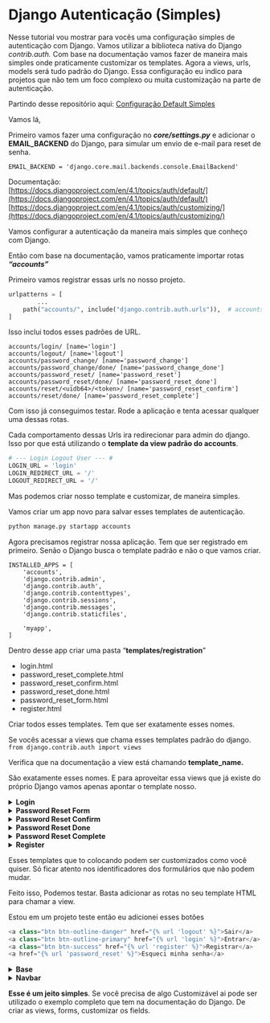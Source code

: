 # Django Autenticação (Simples)

Nesse tutorial vou mostrar para vocês uma configuração simples de autenticação com Django. Vamos utilizar a biblioteca nativa do Django *contrib.auth.* Com base na documentação vamos fazer de maneira mais simples onde praticamente customizar os templates. Agora a views, urls, models será tudo padrão do Django. Essa configuração eu indico para projetos que não tem um foco complexo ou muita customização na parte de autenticação. 

Partindo desse repositório aqui: 
[Configuração Default Simples](https://github.com/djangomy/config-default-simple)

Vamos lá, 

Primeiro vamos fazer uma configuração no ***core/settings.py*** e adicionar o **EMAIL_BACKEND** do Django, para simular um envio de e-mail para reset de senha.

`EMAIL_BACKEND = 'django.core.mail.backends.console.EmailBackend'`

Documentação: 
[https://docs.djangoproject.com/en/4.1/topics/auth/default/](https://docs.djangoproject.com/en/4.1/topics/auth/default/)
[https://docs.djangoproject.com/en/4.1/topics/auth/customizing/](https://docs.djangoproject.com/en/4.1/topics/auth/customizing/)

Vamos configurar a autenticação da maneira mais simples que conheço com Django.

Então com base na documentação, vamos praticamente importar rotas ***“accounts”***  

Primeiro vamos registrar essas urls no nosso projeto.

```python
urlpatterns = [
		...
    path("accounts/", include("django.contrib.auth.urls")),  # accounts
]
```

Isso inclui todos esses padrões de URL.

```
accounts/login/ [name='login']
accounts/logout/ [name='logout']
accounts/password_change/ [name='password_change']
accounts/password_change/done/ [name='password_change_done']
accounts/password_reset/ [name='password_reset']
accounts/password_reset/done/ [name='password_reset_done']
accounts/reset/<uidb64>/<token>/ [name='password_reset_confirm']
accounts/reset/done/ [name='password_reset_complete']
```

Com isso já conseguimos testar. Rode a aplicação e tenta acessar qualquer uma dessas rotas.

Cada comportamento dessas Urls ira redirecionar para admin do django. Isso por que está utilizando o **template da view padrão do accounts**.

```python
# --- Login Logout User --- # 
LOGIN_URL = 'login'
LOGIN_REDIRECT_URL = '/'
LOGOUT_REDIRECT_URL = '/'
```

Mas podemos criar nosso template e customizar, de maneira simples. 

Vamos criar um app novo para salvar esses templates de autenticação. 

```python
python manage.py startapp accounts
```

Agora precisamos registrar nossa aplicação. Tem que ser registrado em primeiro. Senão o Django busca o template padrão e não o que vamos criar.

``` 
INSTALLED_APPS = [ 
    'accounts',
    'django.contrib.admin',
    'django.contrib.auth',
    'django.contrib.contenttypes',
    'django.contrib.sessions',
    'django.contrib.messages',
    'django.contrib.staticfiles',
     
    'myapp',
]
``` 

Dentro desse app criar uma pasta “**templates/registration**”

- login.html
- password_reset_complete.html
- password_reset_confirm.html
- password_reset_done.html
- password_reset_form.html
- register.html

Criar todos esses templates. Tem que ser exatamente esses nomes.

Se vocês acessar a views que chama esses templates padrão do django.
`from django.contrib.auth import views`

Verifica que na documentação a view está chamando **template_name.** 

São exatamente esses nomes. E para aproveitar essa views que já existe do próprio Django vamos apenas apontar o template nosso.

<details><summary><b>Login</b></summary>

- **Login** 
    ***accounts/templates/registration/login.html***
    
    ```html
    {% extends 'base.html' %}
    
    {% block title %}Login{% endblock %}
    
    {% block content %}
    
    <div class="col-md-4">
        <form method="post">
            {% csrf_token %}
    
            <div class="mb-3">
                <label class="form-label" for="id_username">Usuário:</label>
                <input type="text" name="username" class="form-control">
            </div>
            
            <div class="mb-3">
                <label class="form-label" for="id_password">Senha:</label>
                <input type="password" name="password" class="form-control">
            </div>
    
            <button class="btn btn-warning" type="submit">Entrar</button>
        </form>
        
        <a href="{% url 'password_reset' %}">Esqueci minha senha</a>
    </div>
    
    {% endblock %}
    ```

</details> 

<details><summary><b>Password Reset Form</b></summary>

- **Password Reset Form**
    
    ***accounts/templates/registration/password_reset_form.html***
    
    ```html
    {% extends 'base.html' %}
    
    {% block title %}Resetar Senha{% endblock %}
    
    {% block content %}
    <div class="col-md-4">
    	<h1>Resetar Senha</h1>  
            <form method="post">
            {% csrf_token %}
            <div class="mt-3">
                <label class="form-label" for="id_email">Email:</label>
                <input type="email" name="email" class="form-control" id="id_email">
            </div>
            <button class="btn btn-warning mt-3" type="submit">Resetar</button>
        </form>
    </div>
    {% endblock %}
    ```

</details>

<details><summary><b>Password Reset Confirm</b></summary>

- **Password Reset Confirm**
    
    ***accounts/templates/registration/password_reset_confirm.html***
    
    ```html
    {% extends 'base.html' %}
    {% block title %}Formulário Reset Senha{% endblock %}
    {% block content %}
    <div class="col-md-4">
        {% if validlink %}
        <p>Entre com sua nova senha para resetar.</p>
        <form action="" method="post">
            {% csrf_token %}
            <div class="mt-3">
                {{ form.new_password1.errors }}
                <label class="form-label" for="id_new_password1">Nova Senha:</label>
                <input type="password" name="new_password1" class="form-control" id="id_new_password1"> 
            </div>
            <div class="mt-3">
                {{ form.new_password2.errors }}
                <label class="form-label" for="id_new_password2">Confirmação de senha:</label>
                <input type="password" name="new_password2" class="form-control" id="id_new_password2"> 
            </div>
            <button type="submit" class="btn btn-warning mt-3">Alterar Senha</button>
        </form>
        {% else %}
        <h1>Falha na redefinição de senha</h1>
        <p>O link de redefinição de senha era inválido, possivelmente porque já foi usado. Solicite uma nova redefinição de senha.</p>
        {% endif %}
    </div>
    {% endblock %}
    ```

</details>

<details><summary><b>Password Reset Done</b></summary>

- **Password Reset Done**
    
    ***accounts/templates/registration/password_reset_done.html***
    
    ```html
    {% extends 'base.html' %}
    
    {% block title %}Reset Ok{% endblock %}
    
    {% block content %}
    <div class="col-md-4">
        <h2>Solicitação de Senha Nova</h2>
        <p>Enviamos um e-mail com instruções para definir sua senha. Se eles não chegarem em alguns minutos, verifique sua pasta de spam.</p>
    </div>
    {% endblock %}
    ```

</details>

<details><summary><b>Password Reset Complete</b></summary>

- **Password Reset Complete**
    
    ***accounts/templates/registration/password_reset_complete.html***
    
    ```html
    {% extends 'base.html' %}
    {% block title %}Reset de Senha Completo{% endblock %}
    {% block content %}
    <div class="col-md-4">
      <h3>Sua senha foi alterada com sucesso!</h3>
      <p><a href="{% url 'login' %}">Fazer Login</a></p>
    </div>
    {% endblock %}
    ```

</details> 

<details><summary><b>Register</b></summary>

- **Register** 
    
    *accounts/admin.py*
    
    ```python
    from django.contrib.auth.models import User
    from django.contrib.auth import forms
    
    # Register your models here.
    class CustomUserCreationForm(forms.UserCreationForm):
        class Meta(forms.UserCreationForm.Meta):
            model = User
            fields = forms.UserCreationForm.Meta.fields + ('email','first_name','last_name',)
            
        def __init__(self, *args, **kwargs): # Adiciona 
            super().__init__(*args, **kwargs)  
            for field_name, field in self.fields.items():   
                field.widget.attrs['class'] = 'form-control'
    ```
    
    *accounts/views.py*
    
    ```python
    from django.shortcuts import render, redirect
    from .admin import CustomUserCreationForm
    from django.contrib import messages
    
    # Create your views here.
    def register(request):
            form = CustomUserCreationForm()
            if request.method == "POST":
                form = CustomUserCreationForm(request.POST)
        
                if form.is_valid():
                    user = form.save(commit=False)
                    user.is_valid = False
                    user.save()
                    messages.success(request, 'Registrado. Agora faça o login para começar!')
                    return redirect('index')
    
                else:
                    print('invalid registration details')
                    
            return render(request, "registration/register.html",{"form": form})
    
    ```
    
    *core/urls.py*
    
    ```python
    from accounts import views
    
    urlpatterns = [
    	  ...
        path('register/', views.register, name='register'),
    		...
    ] 
    ```
    
    *accounts/templates/register.html*
    
    ```html
    {% extends 'base.html' %}
    
    {% block title %}Registrar{% endblock %}
    
    {% block content %} 
    <div class="col-md-4">
        <h4>Criar uma conta</h4>
        <form method="post">
            {% csrf_token %}
            {{ form.as_p }}
            <button class="btn btn-warning mt-3" type="submit">Registrar</button>
        </form>
    </div>
    {% endblock %}
    ```
</details>

Esses templates que to colocando podem ser customizados como você quiser. Só ficar atento nos identificadores dos formulários que não podem mudar.

Feito isso, Podemos testar. Basta adicionar as rotas no seu template HTML para chamar a view.

Estou em um projeto teste então eu adicionei esses botões

```python
<a class="btn btn-outline-danger" href="{% url 'logout' %}">Sair</a>
<a class="btn btn-outline-primary" href="{% url 'login' %}">Entrar</a>
<a class="btn btn-success" href="{% url 'register' %}">Registrar</a>
<a href="{% url 'password_reset' %}">Esqueci minha senha</a>
```

<details><summary><b>Base</b></summary>

- **Base**
    
    ```html
    {% load static %}
    <!DOCTYPE html>
    <html lang="en">
    <head>
    	<meta charset="UTF-8">
    	<meta http-equiv="X-UA-Compatible" content="IE=edge">
    	<meta name="viewport" content="width=device-width, initial-scale=1.0">
    	<title>{% block title %}{% endblock %}</title>
    	
    	<!-- CSS -->
    	<link href="https://cdn.jsdelivr.net/npm/bootstrap@5.2.3/dist/css/bootstrap.min.css" rel="stylesheet" integrity="sha384-rbsA2VBKQhggwzxH7pPCaAqO46MgnOM80zW1RWuH61DGLwZJEdK2Kadq2F9CUG65" crossorigin="anonymous">
    	
    	<link rel="stylesheet" href="{% static 'css/style.css' %}">
    	
    </head>
    <body>  
    	
    	{% include 'navbar.html' %}
     
    	
    	<div class="container"> 
    	 
    		{% if user.is_authenticated %}
    			<h1>Olá, {{user.username}}</h1>  
    		{% endif %} 
    			 
    		{% block content %}{% endblock %} 
    	</div>
    
    	<!-- JS-->
    	<script src="https://code.jquery.com/jquery-3.6.1.min.js" integrity="sha256-o88AwQnZB+VDvE9tvIXrMQaPlFFSUTR+nldQm1LuPXQ=" crossorigin="anonymous"></script>
    
    	<script src="https://cdn.jsdelivr.net/npm/bootstrap@5.2.3/dist/js/bootstrap.bundle.min.js" integrity="sha384-kenU1KFdBIe4zVF0s0G1M5b4hcpxyD9F7jL+jjXkk+Q2h455rYXK/7HAuoJl+0I4" crossorigin="anonymous"></script>
    	
    	<script src="{% static 'js/scripts.js' %}"></script>
    
    	{% block scripts %}{% endblock scripts %} 
    
    </body>
    </html>
    ```
</details>

<details><summary><b>Navbar</b></summary>

- **Navbar**
    
    Tenho uma navbar.html para adicioanr no projeto base.
    
    ```html
    <nav class="navbar navbar-expand-lg border-bottom">
    
        <div class="container-fluid">
    
            <button class="navbar-toggler" type="button" data-bs-toggle="collapse" data-bs-target="#navbarTogglerDemo03"
                aria-controls="navbarTogglerDemo03" aria-expanded="false" aria-label="Toggle navigation">
                <span class="navbar-toggler-icon"></span>
            </button>
    
            <a class="navbar-brand" href="#">Myapp</a>
    
            <div class="collapse navbar-collapse" id="navbarTogglerDemo03">
    
                <ul class="navbar-nav me-auto mb-2 mb-lg-0">
    
                    <li class="nav-item">
                        <a class="nav-link active" aria-current="page" href="/">Inicio</a>
                    </li> 
    
                    <li class="nav-item">
                        <a class="nav-link disabled">Desativado</a>
                    </li>
    
                </ul>
    
                <div class="d-flex gap-3 align-items-center">
                    {% if user.is_authenticated %}
                        <span class="nav-text">
                            {{user.username}}
                        </span>
                        <a class="btn btn-outline-danger" href="{% url 'logout' %}">Sair</a>
                    {% else %}
                        <a class="btn btn-outline-primary" href="{% url 'login' %}">Entrar</a>
                        <a class="btn btn-success" href="{% url 'register' %}">Registrar</a>
                    {% endif %} 
    
                </div>
               
            </div>
    
        </div>
    
    </nav>
    ```
</details>    

**Esse é um jeito simples**. Se você precisa de algo Customizável ai pode ser utilizado o exemplo completo que tem na documentação do Django. De criar as views, forms, customizar os fields.
